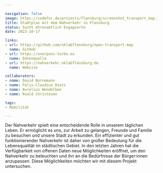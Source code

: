 ```yaml
---

navigation: false
image: https://codefor.de/projects/flensburg/screenshot_transport_map.jpg
title: Stadtplan mit dem Nahverkehr in Flensburg
status: Sucht ehrenamtlich Engagierte
date: 2023-10-17

links:
- url: https://github.com/oklabflensburg/open-transport-map
  name: GitHub
- url: https://overpass-turbo.eu
  name: Datenquelle
- url: https://nahverkehr.oklabflensburg.de
  name: Website

collaborators:
- name: David Bornemann
- name: Felix-Claudius Dietz
- name: Aurelius Wendelken
- name: Roald Christesen

tags:
- Mobilität

---
```


Der Nahverkehr spielt eine entscheidende Rolle in unserem täglichen Leben. Er ermöglicht es uns, zur Arbeit zu gelangen, Freunde und Familie zu besuchen und unsere Stadt zu erkunden. Ein effizienter und gut funktionierender Nahverkehr ist daher von großer Bedeutung für die Lebensqualität im städtischen Gebiet. In den letzten Jahren hat die Verfügbarkeit von offenen Daten neue Möglichkeiten eröffnet, um den Nahverkehr zu beleuchten und ihn an die Bedürfnisse der Bürger:innen anzupassen. Diese Möglichkeiten möchten wir mit diesem Projekt untersuchen.
